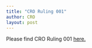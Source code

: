 ```yaml
---
title: "CRO Ruling 001"
author: CRO
layout: post
---
```


Please find CRO Ruling 001 <a href="https://drive.google.com/open?id=1O0BzW0SfPBtLrO-7OQ93-jZC6YJaTqi3KUziDv_0IJw"> here.</a>